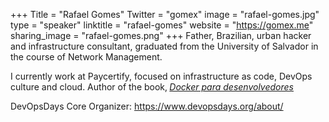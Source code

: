 +++
Title = "Rafael Gomes"
Twitter = "gomex"
image = "rafael-gomes.jpg"
type = "speaker"
linktitle = "rafael-gomes"
website = "https://gomex.me"
sharing_image = "rafael-gomes.png"
+++
Father, Brazilian, urban hacker and infrastructure consultant, graduated from the University of Salvador in the course of Network Management.

I currently work at Paycertify, focused on infrastructure as code, DevOps culture and cloud. Author of the book‚ [*Docker para desenvolvedores*](https://leanpub.com/dockerparadesenvolvedores)

DevOpsDays Core Organizer: https://www.devopsdays.org/about/
